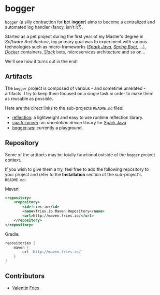 # bogger

`bogger` (a silly contraction for **b**ot l**ogger**) aims to become a centralized and automated log handler
(fancy, isn't it?).

Started as a pet project during the first year of my Master's degree in *Software Architecture*,
my primary goal was to experiment with various technologies such as micro-frameworks
([*Spark Java*](http://sparkjava.com/), [*Spring Boot*](https://projects.spring.io/spring-boot/), ...),
[*Docker*](https://www.docker.com/) containers, [*Slack*](https://slack.com/) bots,
microservices architecture and so on...

We'll see how it turns out in the end!

## Artifacts

The `bogger` project is composed of various - and sometime unrelated - artifacts.
I try to keep them focused on a single task in order to make them as reusable as possible.

Here are the direct links to the sub-projects `README.md` files:

 - [reflection](reflection/README.md): a lightweight and easy to use runtime reflection library.
 - [spark-runner](spark-runner/README.md): an *annotation driven* library for [Spark Java](http://sparkjava.com/).
 - [bogger-ws](bogger-ws/README.md): currently a playground.

## Repository

Some of the artifacts may be totally functional outside of the `bogger` project context.

If you wish to give them a try, feel free to add the following repository to your project
and refer to the **Installation** section of the sub-project's `README.md`:

Maven:
```xml
<repository>
    <repository>
        <id>fries-io</id>
        <name>fries.io Maven Repository</name>
        <url>http://maven.fries.io/</url>
    </repository>
</repository>
```

Gradle:
```groovy
repositories {
    maven {
        url 'http://maven.fries.io/'
    }
}
```

## Contributors

- [Valentin Fries](https://www.fries.io/)